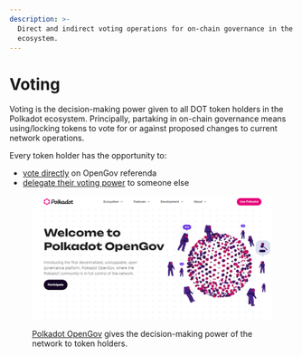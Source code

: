 ```yaml
---
description: >-
  Direct and indirect voting operations for on-chain governance in the Polkadot
  ecosystem.
---
```


# Voting

Voting is the decision-making power given to all DOT token holders in the Polkadot ecosystem. Principally, partaking in on-chain governance means using/locking tokens to vote for or against proposed changes to current network operations.&#x20;

Every token holder has the opportunity to:&#x20;

* [vote directly](direct-democracy.md) on OpenGov referenda
* [delegate their voting power](democracy-delegation.md) to someone else

<figure><img src="../../../.gitbook/assets/O_VPolkadotOpenGov.PNG" alt="Polkadot OpenGov gives token holders the power to decide on the direction of the network."><figcaption><p><a href="https://polkadot.network/features/opengov/">Polkadot OpenGov</a> gives the decision-making power of the network to token holders.</p></figcaption></figure>

